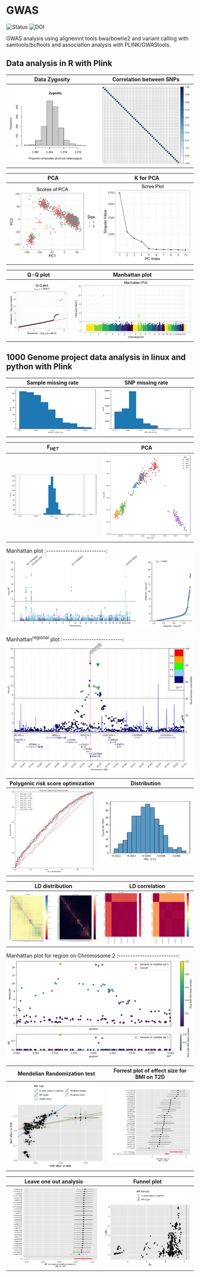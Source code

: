 # GWAS

![Status](https://img.shields.io/badge/status-alpha-red)
![DOI](https://img.shields.io/badge/DOI-in__progress-blue)

GWAS analysis using alignemnt tools bwa/bowtie2  and variant calling with samtools/bcftools and association analysis with PLINK/GWAStools.

## Data analysis in R with Plink
Data Zygosity            |  Correlation between SNPs
:-------------------------:|:-------------------------:
![](https://github.com/hasanwraeth/GWAS/blob/main/Rplot02.png)  |  ![](https://github.com/hasanwraeth/GWAS/blob/main/Rplot05.png)

PCA           |  K for PCA
:-------------------------:|:-------------------------:
![](https://github.com/hasanwraeth/GWAS/blob/main/Rplot04.png)  |  ![](https://github.com/hasanwraeth/GWAS/blob/main/Rplot03.png)

Q-Q plot           |  Manhattan plot
:-------------------------:|:-------------------------:
![](https://github.com/hasanwraeth/GWAS/blob/main/Rplot01.png)  |  ![](https://github.com/hasanwraeth/GWAS/blob/main/Rplot.png)

## 1000 Genome project data analysis in linux and python with Plink
Sample missing rate           |  SNP missing rate  
:-------------------------:|:-------------------------:
![](https://github.com/hasanwraeth/GWAS/blob/main/smiss.png)  |  ![](https://github.com/hasanwraeth/GWAS/blob/main/snpmiss.png)

F<sub>HET</sub>          |  PCA
:-------------------------:|:-------------------------:
![](https://github.com/hasanwraeth/GWAS/blob/main/fhet.png)  |  ![](https://github.com/hasanwraeth/GWAS/blob/main/PCA.png)

Manhattan plot
:-------------------------:
![](https://github.com/hasanwraeth/GWAS/blob/main/man.png)

Manhattan<sup>regional</sup>  plot
:-------------------------:
![](https://github.com/hasanwraeth/GWAS/blob/main/mansub.png)

Polygenic risk score optimization          |  Distribution  
:-------------------------:|:-------------------------:
![](https://github.com/hasanwraeth/GWAS/blob/main/PRS_op.png)  |  <img src="https://github.com/hasanwraeth/GWAS/blob/main/PRS_dist.jpg" width="675">

LD distribution       |  LD correlation
:-------------------------:|:-------------------------:
![](https://github.com/hasanwraeth/GWAS/blob/main/LD_Chr2.png)  |  ![](https://github.com/hasanwraeth/GWAS/blob/main/LD_corr.png)

Manhattan plot for region on Chromosome 2
:-------------------------:
![](https://github.com/hasanwraeth/GWAS/blob/main/man_chr2.png)

Mendelian Randomization test      |  Forrest plot of effect size for BMI on T2D
:-------------------------:|:-------------------------:
![](https://github.com/hasanwraeth/GWAS/blob/main/mr_scat.png)  |  ![](https://github.com/hasanwraeth/GWAS/blob/main/mr_for.png)

Leave one out analysis      |  Funnel plot
:-------------------------:|:-------------------------:
![](https://github.com/hasanwraeth/GWAS/blob/main/mr_leave.png)  |  ![](https://github.com/hasanwraeth/GWAS/blob/main/mr_fun.png)
